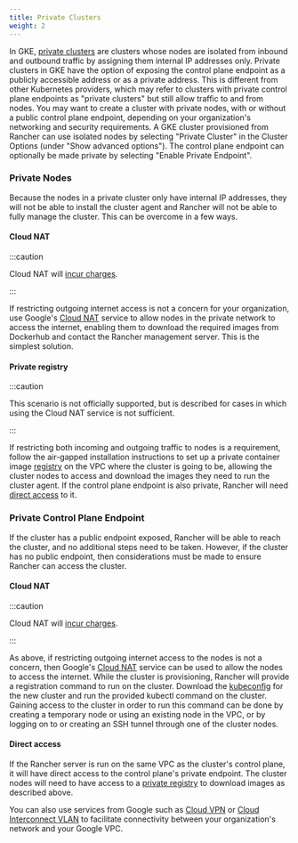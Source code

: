 ```yaml
---
title: Private Clusters
weight: 2
---
```


In GKE, [private clusters](https://cloud.google.com/kubernetes-engine/docs/concepts/private-cluster-concept) are clusters whose nodes are isolated from inbound and outbound traffic by assigning them internal IP addresses only. Private clusters in GKE have the option of exposing the control plane endpoint as a publicly accessible address or as a private address. This is different from other Kubernetes providers, which may refer to clusters with private control plane endpoints as "private clusters" but still allow traffic to and from nodes. You may want to create a cluster with private nodes, with or without a public control plane endpoint, depending on your organization's networking and security requirements. A GKE cluster provisioned from Rancher can use isolated nodes by selecting "Private Cluster" in the Cluster Options (under "Show advanced options"). The control plane endpoint can optionally be made private by selecting "Enable Private Endpoint".

### Private Nodes

Because the nodes in a private cluster only have internal IP addresses, they will not be able to install the cluster agent and Rancher will not be able to fully manage the cluster. This can be overcome in a few ways.

#### Cloud NAT

:::caution

Cloud NAT will [incur charges](https://cloud.google.com/nat/pricing).

:::

If restricting outgoing internet access is not a concern for your organization, use Google's [Cloud NAT](https://cloud.google.com/nat/docs/using-nat) service to allow nodes in the private network to access the internet, enabling them to download the required images from Dockerhub and contact the Rancher management server. This is the simplest solution.

#### Private registry

:::caution

This scenario is not officially supported, but is described for cases in which using the Cloud NAT service is not sufficient.

:::

If restricting both incoming and outgoing traffic to nodes is a requirement, follow the air-gapped installation instructions to set up a private container image [registry](https://rancher.com/docs/rancher/v2.6/en/installation/other-installation-methods/air-gap/) on the VPC where the cluster is going to be, allowing the cluster nodes to access and download the images they need to run the cluster agent. If the control plane endpoint is also private, Rancher will need [direct access](#direct-access) to it.

### Private Control Plane Endpoint

If the cluster has a public endpoint exposed, Rancher will be able to reach the cluster, and no additional steps need to be taken. However, if the cluster has no public endpoint, then considerations must be made to ensure Rancher can access the cluster.

#### Cloud NAT

:::caution

Cloud NAT will [incur charges](https://cloud.google.com/nat/pricing).

:::

As above, if restricting outgoing internet access to the nodes is not a concern, then Google's [Cloud NAT](https://cloud.google.com/nat/docs/using-nat) service can be used to allow the nodes to access the internet. While the cluster is provisioning, Rancher will provide a registration command to run on the cluster. Download the [kubeconfig](https://cloud.google.com/kubernetes-engine/docs/how-to/cluster-access-for-kubectl) for the new cluster and run the provided kubectl command on the cluster. Gaining access
to the cluster in order to run this command can be done by creating a temporary node or using an existing node in the VPC, or by logging on to or creating an SSH tunnel through one of the cluster nodes.

#### Direct access

If the Rancher server is run on the same VPC as the cluster's control plane, it will have direct access to the control plane's private endpoint. The cluster nodes will need to have access to a [private registry](#private-registry) to download images as described above.

You can also use services from Google such as [Cloud VPN](https://cloud.google.com/network-connectivity/docs/vpn/concepts/overview) or [Cloud Interconnect VLAN](https://cloud.google.com/network-connectivity/docs/interconnect) to facilitate connectivity between your organization's network and your Google VPC.
